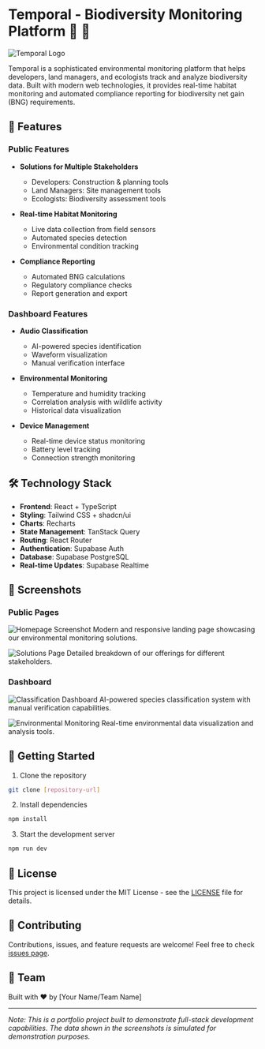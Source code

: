 
# Temporal - Biodiversity Monitoring Platform 🦇 🌿

![Temporal Logo](/lovable-uploads/35e560b4-c9cc-4388-80b3-722cfa45b123.png)

Temporal is a sophisticated environmental monitoring platform that helps developers, land managers, and ecologists track and analyze biodiversity data. Built with modern web technologies, it provides real-time habitat monitoring and automated compliance reporting for biodiversity net gain (BNG) requirements.

## 🌟 Features

### Public Features
- **Solutions for Multiple Stakeholders**
  - Developers: Construction & planning tools
  - Land Managers: Site management tools
  - Ecologists: Biodiversity assessment tools

- **Real-time Habitat Monitoring**
  - Live data collection from field sensors
  - Automated species detection
  - Environmental condition tracking

- **Compliance Reporting**
  - Automated BNG calculations
  - Regulatory compliance checks
  - Report generation and export

### Dashboard Features
- **Audio Classification**
  - AI-powered species identification
  - Waveform visualization
  - Manual verification interface

- **Environmental Monitoring**
  - Temperature and humidity tracking
  - Correlation analysis with wildlife activity
  - Historical data visualization

- **Device Management**
  - Real-time device status monitoring
  - Battery level tracking
  - Connection strength monitoring

## 🛠️ Technology Stack

- **Frontend**: React + TypeScript
- **Styling**: Tailwind CSS + shadcn/ui
- **Charts**: Recharts
- **State Management**: TanStack Query
- **Routing**: React Router
- **Authentication**: Supabase Auth
- **Database**: Supabase PostgreSQL
- **Real-time Updates**: Supabase Realtime

## 📸 Screenshots

### Public Pages
![Homepage Screenshot](/path/to/homepage-screenshot.png)
Modern and responsive landing page showcasing our environmental monitoring solutions.

![Solutions Page](/path/to/solutions-screenshot.png)
Detailed breakdown of our offerings for different stakeholders.

### Dashboard
![Classification Dashboard](/path/to/classification-screenshot.png)
AI-powered species classification system with manual verification capabilities.

![Environmental Monitoring](/path/to/environment-screenshot.png)
Real-time environmental data visualization and analysis tools.

## 🚀 Getting Started

1. Clone the repository
```bash
git clone [repository-url]
```

2. Install dependencies
```bash
npm install
```

3. Start the development server
```bash
npm run dev
```

## 📝 License

This project is licensed under the MIT License - see the [LICENSE](LICENSE) file for details.

## 🤝 Contributing

Contributions, issues, and feature requests are welcome! Feel free to check [issues page](issues-link).

## 👥 Team

Built with ❤️ by [Your Name/Team Name]

---

*Note: This is a portfolio project built to demonstrate full-stack development capabilities. The data shown in the screenshots is simulated for demonstration purposes.*

